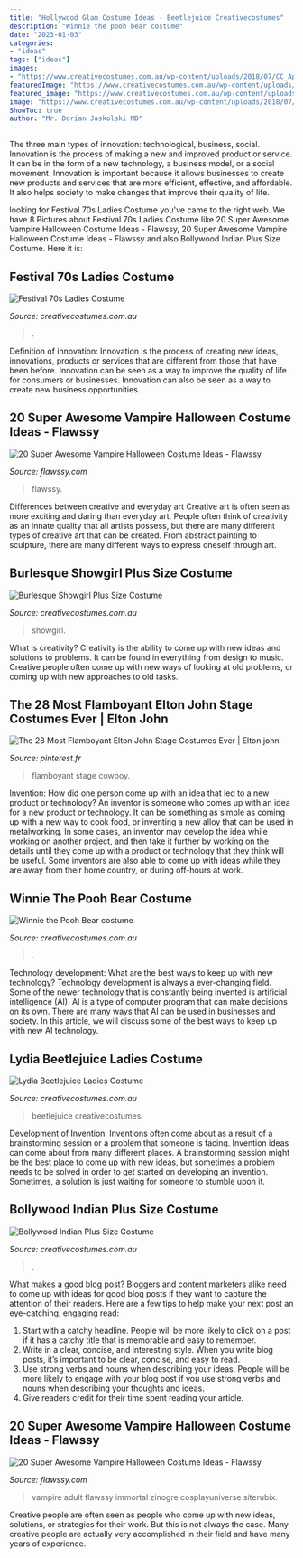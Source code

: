 ```yaml
---
title: "Hollywood Glam Costume Ideas - Beetlejuice Creativecostumes"
description: "Winnie the pooh bear costume"
date: "2023-01-03"
categories:
- "ideas"
tags: ["ideas"]
images:
- "https://www.creativecostumes.com.au/wp-content/uploads/2018/07/CC_April_18_078-768x1024.jpg"
featuredImage: "https://www.creativecostumes.com.au/wp-content/uploads/2018/07/CC_April_18_099-420x560.jpg"
featured_image: "https://www.creativecostumes.com.au/wp-content/uploads/2015/08/BCP_8441-768x1024.jpg"
image: "https://www.creativecostumes.com.au/wp-content/uploads/2018/07/CC_April_18_099-420x560.jpg"
ShowToc: true
author: "Mr. Dorian Jaskolski MD"
---
```



The three main types of innovation: technological, business, social.
Innovation is the process of making a new and improved product or service. It can be in the form of a new technology, a business model, or a social movement. Innovation is important because it allows businesses to create new products and services that are more efficient, effective, and affordable. It also helps society to make changes that improve their quality of life.

	

		
looking for Festival 70s Ladies Costume you've came to the right web. We have 8 Pictures about Festival 70s Ladies Costume like 20 Super Awesome Vampire Halloween Costume Ideas - Flawssy, 20 Super Awesome Vampire Halloween Costume Ideas - Flawssy and also Bollywood Indian Plus Size Costume. Here it is:
		
    
## Festival 70s Ladies Costume

<img loading=lazy src="https://www.creativecostumes.com.au/wp-content/uploads/2015/08/BCP_8441-768x1024.jpg" onerror="this.onerror=null;this.src='https://tse2.mm.bing.net/th?id=OIP.j0ThKZsVRJA1zxYyTdQcZQHaJ4&amp;pid=15.1';" alt="Festival 70s Ladies Costume">

_Source: creativecostumes.com.au_

>. 

	

Definition of innovation:
Innovation is the process of creating new ideas, innovations, products or services that are different from those that have been before. Innovation can be seen as a way to improve the quality of life for consumers or businesses. Innovation can also be seen as a way to create new business opportunities.

    
## 20 Super Awesome Vampire Halloween Costume Ideas - Flawssy

<img loading=lazy src="https://www.flawssy.com/wp-content/uploads/2016/05/vampire-mystry-makeup-ideas.jpg" onerror="this.onerror=null;this.src='https://tse1.mm.bing.net/th?id=OIP._-G_xXyvBg20Qu2GBEhyowHaKr&amp;pid=15.1';" alt="20 Super Awesome Vampire Halloween Costume Ideas - Flawssy">

_Source: flawssy.com_

>flawssy. 

	

Differences between creative and everyday art
Creative art is often seen as more exciting and daring than everyday art. People often think of creativity as an innate quality that all artists possess, but there are many different types of creative art that can be created. From abstract painting to sculpture, there are many different ways to express oneself through art.

    
## Burlesque Showgirl Plus Size Costume

<img loading=lazy src="https://www.creativecostumes.com.au/wp-content/uploads/2018/07/CC_April_18_099-420x560.jpg" onerror="this.onerror=null;this.src='https://tse2.mm.bing.net/th?id=OIP.S2ZTUWDL2a8FcVkWEIXUrQAAAA&amp;pid=15.1';" alt="Burlesque Showgirl Plus Size Costume">

_Source: creativecostumes.com.au_

>showgirl. 

	

What is creativity?
Creativity is the ability to come up with new ideas and solutions to problems. It can be found in everything from design to music. Creative people often come up with new ways of looking at old problems, or coming up with new approaches to old tasks.

    
## The 28 Most Flamboyant Elton John Stage Costumes Ever | Elton John

<img loading=lazy src="https://i.pinimg.com/736x/33/0b/45/330b4530c81905e1c3d41eae68b9973c--flamboyant-elton.jpg" onerror="this.onerror=null;this.src='https://tse4.mm.bing.net/th?id=OIP.yEhr5NeaW88gkWkt1o_98wDCEs&amp;pid=15.1';" alt="The 28 Most Flamboyant Elton John Stage Costumes Ever | Elton john">

_Source: pinterest.fr_

>flamboyant stage cowboy. 

	

Invention: How did one person come up with an idea that led to a new product or technology?
An inventor is someone who comes up with an idea for a new product or technology. It can be something as simple as coming up with a new way to cook food, or inventing a new alloy that can be used in metalworking. In some cases, an inventor may develop the idea while working on another project, and then take it further by working on the details until they come up with a product or technology that they think will be useful. Some inventors are also able to come up with ideas while they are away from their home country, or during off-hours at work.

    
## Winnie The Pooh Bear Costume

<img loading=lazy src="https://www.creativecostumes.com.au/wp-content/uploads/2014/04/Pooh-Bear-Costume-699x1024.jpg" onerror="this.onerror=null;this.src='https://tse1.mm.bing.net/th?id=OIP.ta1zWtSMP-m_4XvfCyA0NQHaK2&amp;pid=15.1';" alt="Winnie the Pooh Bear costume">

_Source: creativecostumes.com.au_

>. 

	

Technology development: What are the best ways to keep up with new technology?
Technology development is always a ever-changing field. Some of the newer technology that is constantly being invented is artificial intelligence (AI). AI is a type of computer program that can make decisions on its own. There are many ways that AI can be used in businesses and society. In this article, we will discuss some of the best ways to keep up with new AI technology.

    
## Lydia Beetlejuice Ladies Costume

<img loading=lazy src="https://www.creativecostumes.com.au/wp-content/uploads/2017/03/lydia-768x1024.jpg" onerror="this.onerror=null;this.src='https://tse3.mm.bing.net/th?id=OIP.iLlOR7KrW-vUosP4QHHnzAHaJ4&amp;pid=15.1';" alt="Lydia Beetlejuice Ladies Costume">

_Source: creativecostumes.com.au_

>beetlejuice creativecostumes. 

	

Development of Invention: Inventions often come about as a result of a brainstorming session or a problem that someone is facing.
Invention ideas can come about from many different places. A brainstorming session might be the best place to come up with new ideas, but sometimes a problem needs to be solved in order to get started on developing an invention. Sometimes, a solution is just waiting for someone to stumble upon it.

    
## Bollywood Indian Plus Size Costume

<img loading=lazy src="https://www.creativecostumes.com.au/wp-content/uploads/2018/07/CC_April_18_078-768x1024.jpg" onerror="this.onerror=null;this.src='https://tse2.mm.bing.net/th?id=OIP.Ei4yYV3RKK3JLhPVukRZygHaJ4&amp;pid=15.1';" alt="Bollywood Indian Plus Size Costume">

_Source: creativecostumes.com.au_

>. 

	

What makes a good blog post?
Bloggers and content marketers alike need to come up with ideas for good blog posts if they want to capture the attention of their readers. Here are a few tips to help make your next post an eye-catching, engaging read: 
1. Start with a catchy headline. People will be more likely to click on a post if it has a catchy title that is memorable and easy to remember.
2. Write in a clear, concise, and interesting style. When you write blog posts, it’s important to be clear, concise, and easy to read.
3. Use strong verbs and nouns when describing your ideas. People will be more likely to engage with your blog post if you use strong verbs and nouns when describing your thoughts and ideas.
4. Give readers credit for their time spent reading your article.

    
## 20 Super Awesome Vampire Halloween Costume Ideas - Flawssy

<img loading=lazy src="http://flawssy.com/wp-content/uploads/2016/05/Vampire-Queen-Halloween-Costume.jpg" onerror="this.onerror=null;this.src='https://tse1.mm.bing.net/th?id=OIP.QCseCam5IEWTJlrrZsgeBAHaKt&amp;pid=15.1';" alt="20 Super Awesome Vampire Halloween Costume Ideas - Flawssy">

_Source: flawssy.com_

>vampire adult flawssy immortal zinogre cosplayuniverse siterubix. 

	

Creative people are often seen as people who come up with new ideas, solutions, or strategies for their work. But this is not always the case. Many creative people are actually very accomplished in their field and have many years of experience.

